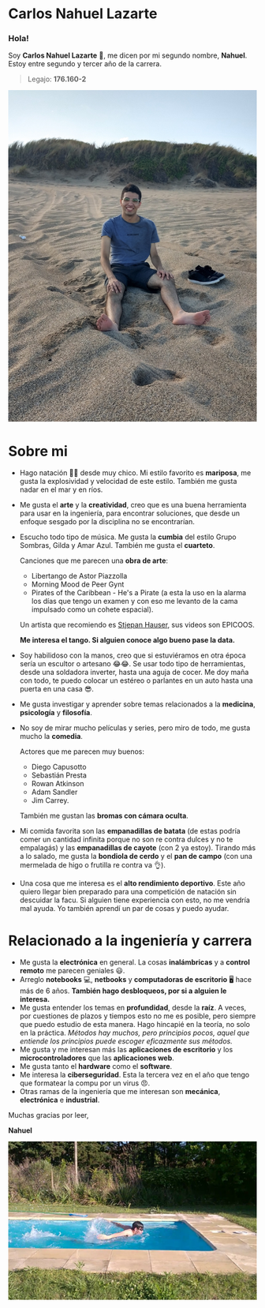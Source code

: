 # Carlos Nahuel Lazarte
### Hola!

Soy **Carlos Nahuel Lazarte** 🙂, me dicen por mi segundo nombre, **Nahuel**. Estoy entre segundo y tercer año de la carrera.
> Legajo: **176.160-2**

![El veloz murciélago hindú comía feliz cardillo y kiwi. La cigüeña tocaba el saxofón detrás del palenque de paja.](Foto1.jpg "Este soy yo")

# Sobre mi
- Hago natación 🏊‍♂️ desde muy chico. Mi estilo favorito es **mariposa**, me gusta la explosividad y velocidad de este estilo. También me gusta nadar en el mar y en ríos. 
- Me gusta el **arte** y la **creatividad**, creo que es una buena herramienta para usar en la ingeniería, para encontrar soluciones, que desde un enfoque sesgado por la disciplina no se encontrarían.
- Escucho todo tipo de música. Me gusta la **cumbia** del estilo Grupo Sombras, Gilda y Amar Azul. También me gusta el **cuarteto**. 

    Canciones que me parecen una **obra de arte**:
    - Libertango de Astor Piazzolla
    - Morning Mood de Peer Gynt 
    - Pirates of the Caribbean - He's a Pirate (a esta la uso en la alarma los días que tengo un examen y con eso me levanto de la cama impulsado como un cohete espacial).

  Un artista que recomiendo es [Stjepan Hauser](https://www.youtube.com/@HAUSERmusic), sus videos son EPICOOS. 
      
  **Me interesa el tango. Si alguien conoce algo bueno pase la data.**
- Soy habilidoso con la manos, creo que si estuviéramos en otra época sería un escultor o artesano 😂😂. Se usar todo tipo de herramientas, desde una soldadora inverter, hasta una aguja de cocer. Me doy maña con todo, te puedo colocar un estéreo o parlantes en un auto hasta una puerta en una casa 😎.
- Me gusta investigar y aprender sobre temas relacionados a la **medicina**, **psicología** y **filosofía**.
- No soy de mirar mucho películas y series, pero miro de todo, me gusta mucho la **comedia**. 
  
  Actores que me parecen muy buenos:
    
    - Diego Capusotto
    - Sebastián Presta
    - Rowan Atkinson
    - Adam Sandler
    - Jim Carrey. 
    
   
  También me gustan las **bromas con cámara oculta**.
      
- Mi comida favorita son las **empanadillas de batata** (de estas podría comer un cantidad infinita porque no son re contra dulces y no te empalagás) y las **empanadillas de cayote** (con 2 ya estoy). Tirando más a lo salado, me gusta la **bondiola de cerdo** y el **pan de campo** (con una mermelada de higo o frutilla re contra va 👌).
- Una cosa que me interesa es el **alto rendimiento deportivo**. Este año quiero llegar bien preparado para una competición de natación sin descuidar la facu. Si alguien tiene experiencia con esto, no me vendría mal ayuda. Yo también aprendí un par de cosas y puedo ayudar. 
      
# Relacionado a la ingeniería y carrera
- Me gusta la **electrónica** en general. La cosas **inalámbricas** y a **control remoto** me parecen geniales 😃.
- Arreglo **notebooks** 💻, **netbooks** y **computadoras de escritorio** 🖥️ hace más de 6 años. **También hago desbloqueos, por si a alguien le interesa.** 
- Me gusta entender los temas en **profundidad**, desde la **raíz**.  A veces, por cuestiones de plazos y tiempos esto no me es posible, pero siempre que puedo estudio de esta manera. Hago hincapié en la teoría, no solo en la práctica. *Métodos hay muchos, pero principios pocos, aquel que entiende los principios puede escoger eficazmente sus métodos.*
- Me gusta y me interesan más las **aplicaciones de escritorio** y los **microcontroladores** que las **aplicaciones web**.
- Me gusta tanto el **hardware** como el **software**.
- Me interesa la **ciberseguridad**. Esta la tercera vez en el año que tengo que formatear la compu por un virus 😠. 
- Otras ramas de la ingeniería que me interesan son **mecánica**, **electrónica** e **industrial**.

Muchas gracias por leer, 

**Nahuel**

![Lorem ipsum dolor sit amet, consectetur adipiscing elit.](Foto2.jpg "Acá yo de nuevo")
